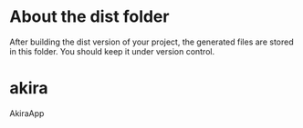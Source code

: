 # About the dist folder
After building the dist version of your project, the generated files are stored in this folder. You should keep it under version control.
# akira
AkiraApp
